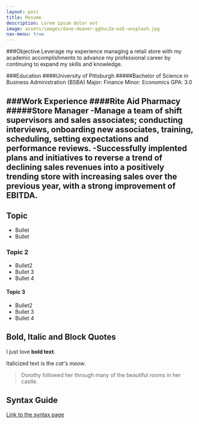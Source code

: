 ```yaml
---
layout: post
title: Resume
description: Lorem ipsum dolor est
image: assets/images/dane-deaner-ggUucZe-wzE-unsplash.jpg
nav-menu: true
---
```


###Objective
Leverage my experience managing a retail store with my academic accomplishments to advance my professional career by continuing to expand my skills and knowledge.

###Education
####University of Pittsburgh
#####Bachelor of Science in Business Administration (BSBA)
Major: Finance
Minor: Economics
GPA: 3.0

###Work Experience
####Rite Aid Pharmacy
#####Store Manager
-Manage a team of shift supervisors and sales associates; conducting interviews, onboarding new associates, training, scheduling, setting expectations and performance reviews.
-Successfully implented plans and initiatives to reverse a trend of declining sales revenues into a positively trending store with increasing sales over the previous year, with a strong improvement of EBITDA.
-


## Topic

- Bullet
- Bullet

### Topic 2

- Bullet2
- Bullet 3
- Bullet 4


#### Topic 3

- Bullet2
- Bullet 3
- Bullet 4


## Bold, Italic and Block Quotes

I just love **bold text**.

Italicized text is the *cat's meow*.

> Dorothy followed her through many of the beautiful rooms in her castle.

## Syntax Guide

[Link to the syntax page](https://www.markdownguide.org/basic-syntax/)

